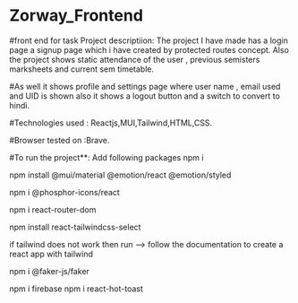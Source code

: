 # Zorway_Frontend 
#front end for task Project descriptiion: The project I have made has a login page a signup page which i have created by protected routes concept.
Also the project shows static attendance of the user , previous semisters marksheets and current sem timetable. 

#As well it shows profile and settings page where user name , email used and UID is shown also it shows a logout button and a switch to convert to hindi.

#Technologies used : Reactjs,MUI,Tailwind,HTML,CSS. 

#Browser tested on :Brave.

#To run the project**:
  Add following packages
  npm i
  
  npm install @mui/material @emotion/react @emotion/styled
  
  npm i @phosphor-icons/react
  
  npm i react-router-dom
  
  npm install react-tailwindcss-select
  
  if tailwind does not work then run --> follow the documentation to create a react app with tailwind 
  
  npm i @faker-js/faker
  
  npm i firebase
  npm i react-hot-toast
